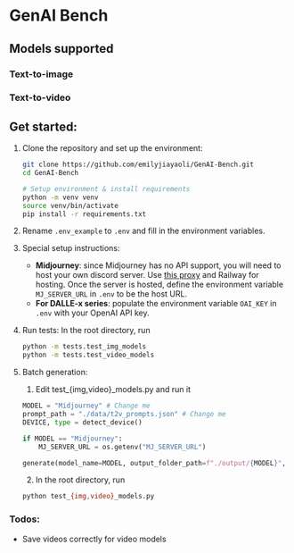 # GenAI Bench

## Models supported
### Text-to-image

### Text-to-video

## Get started: 
1. Clone the repository and set up the environment:
    ```bash
    git clone https://github.com/emilyjiayaoli/GenAI-Bench.git
    cd GenAI-Bench

    # Setup environment & install requirements
    python -m venv venv
    source venv/bin/activate
    pip install -r requirements.txt
    ```

2. Rename `.env_example` to `.env` and fill in the environment variables.

3. Special setup instructions:
   - **Midjourney**: since Midjourney has no API support, you will need to host your own discord server. Use [this proxy](https://github.com/novicezk/midjourney-proxy) and Railway for hosting. Once the server is hosted, define the environment variable `MJ_SERVER_URL` in `.env` to be the host URL.
   - **For DALLE-x series**: populate the environment variable `OAI_KEY` in `.env` with your OpenAI API key.

4. Run tests: In the root directory, run
    ```bash
    python -m tests.test_img_models
    python -m tests.test_video_models
    ```

5. Batch generation: 
   1. Edit test_{img,video}_models.py and run it
    ```python
    MODEL = "Midjourney" # Change me
    prompt_path = "./data/t2v_prompts.json" # Change me
    DEVICE, type = detect_device()

    if MODEL == "Midjourney":
        MJ_SERVER_URL = os.getenv("MJ_SERVER_URL") 
    
    generate(model_name=MODEL, output_folder_path=f"./output/{MODEL}", prompts_path=prompt_path)
    ```
   2. In the root directory, run
    ```bash 
    python test_{img,video}_models.py
    ```


### Todos:
- Save videos correctly for video models
